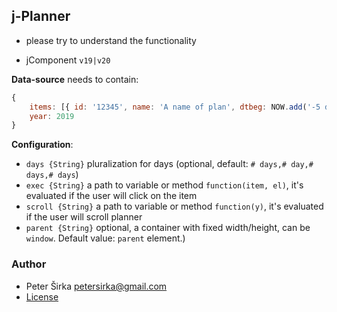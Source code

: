 ## j-Planner

- please try to understand the functionality

- jComponent `v19|v20`

__Data-source__ needs to contain:

```javascript
{
    items: [{ id: '12345', name: 'A name of plan', dtbeg: NOW.add('-5 days'), dtend: NOW.add('3 days'), progress: 30, color: '#5385EA', title: 'A tooltip' }, ...] // items
    year: 2019
}
```

__Configuration__:

- `days {String}` pluralization for days (optional, default: `# days,# day,# days,# days`)
- `exec {String}` a path to variable or method `function(item, el)`, it's evaluated if the user will click on the item
- `scroll {String}` a path to variable or method `function(y)`, it's evaluated if the user will scroll planner
- `parent {String}` optional, a container with fixed width/height, can be `window`. Default value: `parent` element.)

### Author

- Peter Širka <petersirka@gmail.com>
- [License](https://www.totaljs.com/license/)